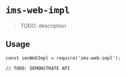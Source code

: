 # `ims-web-impl`

> TODO: description

## Usage

```
const imsWebImpl = require('ims-web-impl');

// TODO: DEMONSTRATE API
```
